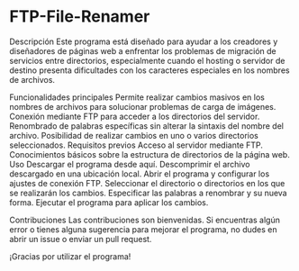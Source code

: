 # FTP-File-Renamer

Descripción
Este programa está diseñado para ayudar a los creadores y diseñadores de páginas web a enfrentar los problemas de migración de servicios entre directorios, especialmente cuando el hosting o servidor de destino presenta dificultades con los caracteres especiales en los nombres de archivos.

Funcionalidades principales
Permite realizar cambios masivos en los nombres de archivos para solucionar problemas de carga de imágenes.
Conexión mediante FTP para acceder a los directorios del servidor.
Renombrado de palabras específicas sin alterar la sintaxis del nombre del archivo.
Posibilidad de realizar cambios en uno o varios directorios seleccionados.
Requisitos previos
Acceso al servidor mediante FTP.
Conocimientos básicos sobre la estructura de directorios de la página web.
Uso
Descargar el programa desde aquí.
Descomprimir el archivo descargado en una ubicación local.
Abrir el programa y configurar los ajustes de conexión FTP.
Seleccionar el directorio o directorios en los que se realizarán los cambios.
Especificar las palabras a renombrar y su nueva forma.
Ejecutar el programa para aplicar los cambios.



Contribuciones
Las contribuciones son bienvenidas. Si encuentras algún error o tienes alguna sugerencia para mejorar el programa, no dudes en abrir un issue o enviar un pull request.



¡Gracias por utilizar el programa!

